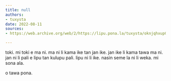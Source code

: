 ```yaml
---
title: null
authors:
- tuxysta
date: 2022-08-11
sources:
- https://web.archive.org/web/2/https://lipu.pona.la/tuxysta/oknjqhxup0

---
```


toki. mi toki e ma ni. 
ma ni li kama ike tan jan ike. 
jan ike li kama tawa ma ni. 
jan ni li pali e lipu tan kulupu pali. 
lipu ni li ike. 
nasin seme la ni li weka. mi sona ala.

o tawa pona. 
